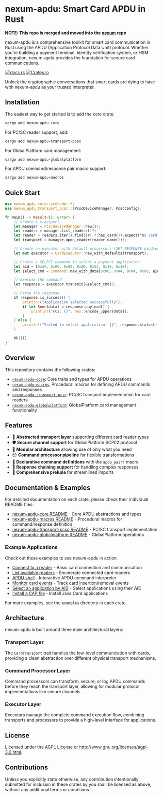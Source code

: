 # nexum-apdu: Smart Card APDU in Rust

**NOTE: This repo is merged and moved into the [nexum](https://github.com/nxm-rs/nexum) repo**

nexum-apdu is a comprehensive toolkit for smart card communication in Rust using the APDU (Application Protocol Data Unit) protocol. Whether you're building a payment terminal, identity verification system, or HSM integration, nexum-apdu provides the foundation for secure card communications.

[![docs.rs](https://img.shields.io/docsrs/nexum-apdu-core/latest)](https://docs.rs/nexum-apdu-core)
[![Crates.io](https://img.shields.io/crates/v/nexum-apdu-core)](https://crates.io/crates/nexum-apdu-core)

Unlock the cryptographic conversations that smart cards are dying to have with nexum-apdu as your trusted interpreter.

## Installation

The easiest way to get started is to add the core crate:

```sh
cargo add nexum-apdu-core
```

For PC/SC reader support, add:

```sh
cargo add nexum-apdu-transport-pcsc
```

For GlobalPlatform card management:

```sh
cargo add nexum-apdu-globalplatform
```

For APDU command/response pair macro support:

```sh
cargo add nexum-apdu-macros
```

## Quick Start

```rust
use nexum_apdu_core::prelude::*;
use nexum_apdu_transport_pcsc::{PcscDeviceManager, PcscConfig};

fn main() -> Result<(), Error> {
    // Create a transport
    let manager = PcscDeviceManager::new()?;
    let readers = manager.list_readers()?;
    let reader = readers.iter().find(|r| r.has_card()).expect("No card present");
    let transport = manager.open_reader(reader.name())?;

    // Create an executor with default processors (GET RESPONSE handler)
    let mut executor = CardExecutor::new_with_defaults(transport);

    // Create a SELECT command to select a payment application
    let aid = [0xA0, 0x00, 0x00, 0x00, 0x03, 0x10, 0x10];
    let select_cmd = Command::new_with_data(0x00, 0xA4, 0x04, 0x00, aid.to_vec());

    // Execute the command
    let response = executor.transmit(&select_cmd)?;

    // Parse the response
    if response.is_success() {
        println!("Application selected successfully");
        if let Some(data) = response.payload() {
            println!("FCI: {}", hex::encode_upper(data));
        }
    } else {
        println!("Failed to select application: {}", response.status());
    }

    Ok(())
}
```

## Overview

This repository contains the following crates:

- [`nexum-apdu-core`]: Core traits and types for APDU operations
- [`nexum-apdu-macros`]: Procedural macros for defining APDU commands and responses
- [`nexum-apdu-transport-pcsc`]: PC/SC transport implementation for card readers
- [`nexum-apdu-globalplatform`]: GlobalPlatform card management functionality

[`nexum-apdu-core`]: https://github.com/nullisxyz/apdu/tree/main/crates/core
[`nexum-apdu-macros`]: https://github.com/nullisxyz/apdu/tree/main/crates/macros
[`nexum-apdu-transport-pcsc`]: https://github.com/nullisxyz/apdu/tree/main/crates/pcsc
[`nexum-apdu-globalplatform`]: https://github.com/nullisxyz/apdu/tree/main/crates/globalplatform

## Features

- 🎯 **Abstracted transport layer** supporting different card reader types
- 🛡️ **Secure channel support** for GlobalPlatform SCP02 protocol
- 🧩 **Modular architecture** allowing use of only what you need
- 📦 **Command processor pipeline** for flexible transformations
- 📝 **Declarative command definitions** with the `apdu_pair!` macro
- 🔄 **Response chaining support** for handling complex responses
- 🧰 **Comprehensive prelude** for streamlined imports

## Documentation & Examples

For detailed documentation on each crate, please check their individual README files:

- [nexum-apdu-core README](./crates/core/README.md) - Core APDU abstractions and types
- [nexum-apdu-macros README](./crates/macros/README.md) - Procedural macros for command/response definition
- [nexum-apdu-transport-pcsc README](./crates/pcsc/README.md) - PC/SC transport implementation
- [nexum-apdu-globalplatform README](./crates/globalplatform/README.md) - GlobalPlatform operations

### Example Applications

Check out these examples to see nexum-apdu in action:

- [Connect to a reader](./crates/pcsc/examples/connect.rs) - Basic card connection and communication
- [List available readers](./crates/pcsc/examples/list_readers.rs) - Enumerate connected card readers
- [APDU shell](./crates/pcsc/examples/apdu_shell.rs) - Interactive APDU command interpreter
- [Monitor card events](./crates/pcsc/examples/monitor_events.rs) - Track card insertion/removal events
- [Select an application by AID](./crates/pcsc/examples/select_aid.rs) - Select applications using their AID
- [Install a CAP file](./crates/globalplatform/examples/install_cap.rs) - Install Java Card applications

For more examples, see the `examples` directory in each crate.

## Architecture

nexum-apdu is built around three main architectural layers:

### Transport Layer

The `CardTransport` trait handles the low-level communication with cards, providing a clean abstraction over different physical transport mechanisms.

### Command Processor Layer

Command processors can transform, secure, or log APDU commands before they reach the transport layer, allowing for modular protocol implementations like secure channels.

### Executor Layer

Executors manage the complete command execution flow, combining transports and processors to provide a high-level interface for applications.

## License

Licensed under the [AGPL License](LICENSE) or http://www.gnu.org/licenses/agpl-3.0.html.

## Contributions

Unless you explicitly state otherwise, any contribution intentionally submitted for inclusion in these crates by you shall be licensed as above, without any additional terms or conditions.
